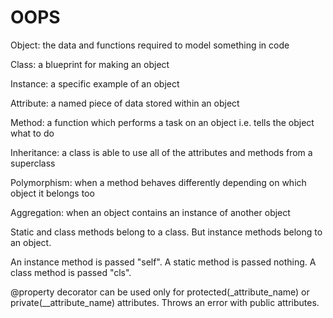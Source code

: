 # OOPS

Object: the data and functions required to model something in code

Class: a blueprint for making an object

Instance: a specific example of an object

Attribute: a named piece of data stored within an object

Method: a function which performs a task on an object i.e. tells the object what to do

Inheritance: a class is able to use all of the attributes and methods from a superclass

Polymorphism: when a method behaves differently depending on which object it belongs too

Aggregation: when an object contains an instance of another object

Static and class methods belong to a class. But instance methods belong to an object.

An instance method is passed "self". A static method is passed nothing. A class method is passed "cls".

@property decorator can be used only for protected(_attribute_name) or private(__attribute_name) attributes. Throws an error with public attributes.